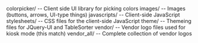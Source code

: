 colorpicker/ -- Client side UI library for picking colors
images/      -- Images (buttons, arrows, UI-type things)
javascripts/ -- Client-side JavaScript
stylesheets/ -- CSS files for the client-side JavaScript
theme/       -- Themeing files for JQuery-UI and TableSorter
vendor/      -- Vendor logo files used for kiosk mode (this match)
vendor_all/  -- Complete collection of vendor logos
